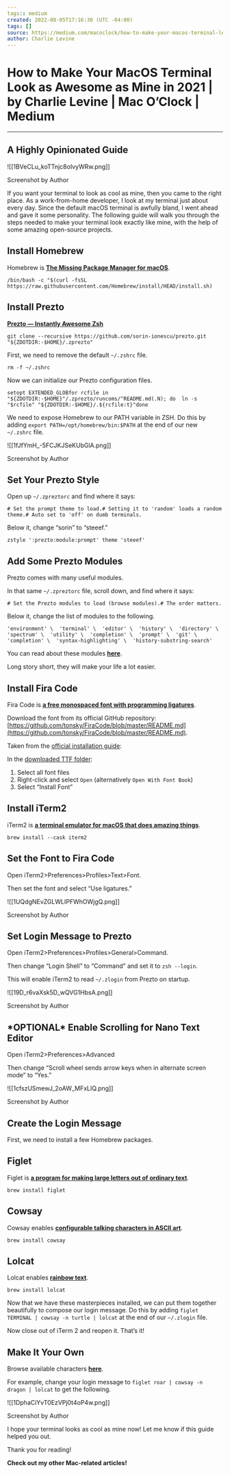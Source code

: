 ```yaml
---
tags:: medium
created: 2022-08-05T17:16:30 (UTC -04:00)
tags: []
source: https://medium.com/macoclock/how-to-make-your-macos-terminal-look-as-awesome-as-mine-in-2021-9e7351d39bc7
author: Charlie Levine
---
```


# How to Make Your MacOS Terminal Look as Awesome as Mine in 2021 | by Charlie Levine | Mac O’Clock | Medium

---
## A Highly Opinionated Guide

![[1BVeCLu_koTTnjc8oIvyWRw.png]]

Screenshot by Author

If you want your terminal to look as cool as mine, then you came to the right place. As a work-from-home developer, I look at my terminal just about every day. Since the default macOS terminal is awfully bland, I went ahead and gave it some personality. The following guide will walk you through the steps needed to make your terminal look exactly like mine, with the help of some amazing open-source projects.

## Install Homebrew

Homebrew is [**The Missing Package Manager for macOS**](https://brew.sh/).

```
/bin/bash -c "$(curl -fsSL https://raw.githubusercontent.com/Homebrew/install/HEAD/install.sh)
```

## Install Prezto

[**Prezto — Instantly Awesome Zsh**](https://github.com/sorin-ionescu/prezto)

```
git clone --recursive https://github.com/sorin-ionescu/prezto.git "${ZDOTDIR:-$HOME}/.zprezto"
```

First, we need to remove the default `~/.zshrc` file.

```
rm -f ~/.zshrc
```

Now we can initialize our Prezto configuration files.

```
setopt EXTENDED_GLOBfor rcfile in "${ZDOTDIR:-$HOME}"/.zprezto/runcoms/^README.md(.N); do  ln -s "$rcfile" "${ZDOTDIR:-$HOME}/.${rcfile:t}"done
```

We need to expose Homebrew to our PATH variable in ZSH. Do this by adding `export PATH=/opt/homebrew/bin:$PATH` at the end of our new `~/.zshrc` file.

![[1fJfYmH_-5FCJKJSeKUbGlA.png]]

Screenshot by Author

## Set Your Prezto Style

Open up `~/.zpreztorc` and find where it says:

```
# Set the prompt theme to load.# Setting it to 'random' loads a random theme.# Auto set to 'off' on dumb terminals.
```

Below it, change “sorin” to “steeef.”

```
zstyle ':prezto:module:prompt' theme 'steeef'
```

## Add Some Prezto Modules

Prezto comes with many useful modules.

In that same `~/.zpreztorc` file, scroll down, and find where it says:

```
# Set the Prezto modules to load (browse modules).# The order matters.
```

Below it, change the list of modules to the following.

```
'environment' \  'terminal' \  'editor' \  'history' \  'directory' \  'spectrum' \  'utility' \  'completion' \  'prompt' \  'git' \  'completion' \  'syntax-highlighting' \  'history-substring-search'
```

You can read about these modules [**here**](https://github.com/sorin-ionescu/prezto/tree/master/modules).

Long story short, they will make your life a lot easier.

## Install Fira Code

Fira Code is [**a free monospaced font with programming ligatures**](https://github.com/tonsky/FiraCode).

Download the font from its official GitHub repository: [https://github.com/tonsky/FiraCode/blob/master/README.md](https://github.com/tonsky/FiraCode/blob/master/README.md).

Taken from the [official installation guide](https://github.com/tonsky/FiraCode/wiki/Installing):

In the [downloaded TTF folder](https://github.com/tonsky/FiraCode/tree/master/distr/ttf):

1.  Select all font files
2.  Right-click and select `Open` (alternatively `Open With Font Book`)
3.  Select “Install Font”

## Install iTerm2

iTerm2 is [**a terminal emulator for macOS that does amazing things**](https://iterm2.com/).

```
brew install --cask iterm2
```

## Set the Font to Fira Code

Open iTerm2>Preferences>Profiles>Text>Font.

Then set the font and select “Use ligatures.”

![[1UQdgNEvZGLWLIPFWhOWjgQ.png]]

Screenshot by Author

## Set Login Message to Prezto

Open iTerm2>Preferences>Profiles>General>Command.

Then change “Login Shell” to “Command” and set it to `zsh --login`.

This will enable iTerm2 to read `~/.zlogin` from Prezto on startup.

![[19D_r6vaXsk5D_wQVG1HbsA.png]]

Screenshot by Author

## \*OPTIONAL\* Enable Scrolling for Nano Text Editor

Open iTerm2>Preferences>Advanced

Then change “Scroll wheel sends arrow keys when in alternate screen mode” to “Yes.”

![[1cfszUSmewJ_2oAW_MFxLIQ.png]]

Screenshot by Author

## Create the Login Message

First, we need to install a few Homebrew packages.

## Figlet

Figlet is [**a program for making large letters out of ordinary text**](http://www.figlet.org/).

```
brew install figlet
```

## Cowsay

Cowsay enables [**configurable talking characters in ASCII art**](https://github.com/tnalpgge/rank-amateur-cowsay/blob/master/cows/bong.cow).

```
brew install cowsay
```

## Lolcat

Lolcat enables [**rainbow text**](https://github.com/busyloop/lolcat).

```
brew install lolcat
```

Now that we have these masterpieces installed, we can put them together beautifully to compose our login message. Do this by adding `figlet TERMINAL | cowsay -n turtle | lolcat` at the end of our `~/.zlogin` file.

Now close out of iTerm 2 and reopen it. That’s it!

## Make It Your Own

Browse available characters [**here**](https://github.com/tnalpgge/rank-amateur-cowsay/tree/master/cows).

For example, change your login message to `figlet roar | cowsay -n dragon | lolcat` to get the following.

![[1DphaCiYvT0EzVPj0t4oP4w.png]]

Screenshot by Author

I hope your terminal looks as cool as mine now! Let me know if this guide helped you out.

Thank you for reading!

**Check out my other Mac-related articles!**
